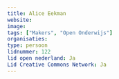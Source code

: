 ```yaml
---
title: Alice Eekman
website: 
image: 
tags: ["Makers", "Open Onderwijs"]
organisaties:
type: persoon
lidnummer: 122
lid open nederland: Ja
Lid Creative Commons Network: Ja
---
```


